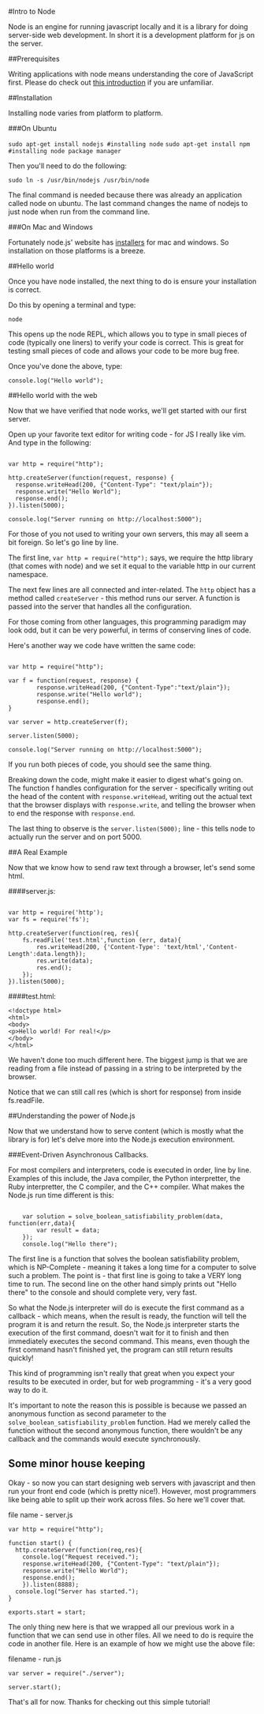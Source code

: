 #Intro to Node

Node is an engine for running javascript locally and it is a library for doing server-side web development.  In short it is a development platform for js on the server.

##Prerequisites

Writing applications with node means understanding the core of JavaScript first.  Please do check out [this introduction](http://www.syncano.com/getting-know-javascript-intro/) if you are unfamiliar.

##Installation

Installing node varies from platform to platform.  

###On Ubuntu

`sudo apt-get install nodejs #installing node`
`sudo apt-get install npm #installing node package manager`

Then you'll need to do the following:

`sudo ln -s /usr/bin/nodejs /usr/bin/node`

The final command is needed because there was already an application called node on ubuntu.  The last command changes the name of nodejs to just node when run from the command line.  

###On Mac and Windows

Fortunately node.js' website has [installers](http://nodejs.org/download/) for mac and windows.  So installation on those platforms is a breeze.

##Hello world

Once you have node installed, the next thing to do is ensure your installation is correct.

Do this by opening a terminal and type:

`node`

This opens up the node REPL, which allows you to type in small pieces of code (typically one liners) to verify your code is correct.  This is great for testing small pieces of code and allows your code to be more bug free.

Once you've done the above, type:

`console.log("Hello world");`

##Hello world with the web

Now that we have verified that node works, we'll get started with our first server.

Open up your favorite text editor for writing code - for JS I really like vim.  And type in the following:

```

var http = require("http");

http.createServer(function(request, response) {
  response.writeHead(200, {"Content-Type": "text/plain"});
  response.write("Hello World");
  response.end();
}).listen(5000);

console.log("Server running on http://localhost:5000");
```

For those of you not used to writing your own servers, this may all seem a bit foreign.  So let's go line by line.

The first line, `var http = require("http");` says, we require the http library (that comes with node) and we set it equal to the variable http in our current namespace.  

The next few lines are all connected and inter-related.  The `http` object has a method called `createServer` - this method runs our server.  A function is passed into the server that handles all the configuration.

For those coming from other languages, this programming paradigm may look odd, but it can be very powerful, in terms of conserving lines of code.

Here's another way we code have written the same code:

```

var http = require("http");

var f = function(request, response) {
        response.writeHead(200, {"Content-Type":"text/plain"});
        response.write("Hello world");
        response.end();
}

var server = http.createServer(f);

server.listen(5000);

console.log("Server running on http://localhost:5000");

```

If you run both pieces of code, you should see the same thing.  

Breaking down the code, might make it easier to digest what's going on.  The function f handles configuration for the server - specifically writing out the head of the content with `response.writeHead`, writing out the actual text that the browser displays with `response.write`, and telling the browser when to end the response with `response.end`.  

The last thing to observe is the `server.listen(5000);` line - this tells node to actually run the server and on port 5000.  

##A Real Example

Now that we know how to send raw text through a browser, let's send some html.

####server.js:

```

var http = require('http');
var fs = require('fs');

http.createServer(function(req, res){
    fs.readFile('test.html',function (err, data){
        res.writeHead(200, {'Content-Type': 'text/html','Content-Length':data.length});
        res.write(data);
        res.end();
    });
}).listen(5000);

```

####test.html:

```
<!doctype html>
<html>
<body>
<p>Hello world! For real!</p>
</body>
</html>
```

We haven't done too much different here.  The biggest jump is that we are reading  from a file instead of passing in a string to be interpreted by the browser.

Notice that we can still call res (which is short for response) from inside fs.readFile.  

##Understanding the power of Node.js

Now that we understand how to serve content (which is mostly what the library is for) let's delve more into the Node.js execution environment.  


###Event-Driven Asynchronous Callbacks.  

For most compilers and interpreters, code is executed in order, line by line.  Examples of this include, the Java compiler, the Python interpretter, the Ruby interpretter, the C compiler, and the C++ compiler.  What makes the Node.js run time different is this:

```
	
	var solution = solve_boolean_satisfiability_problem(data, function(err,data){
		var result = data;
	});	
	console.log("Hello there");

```

The first line is a function that solves the boolean satisfiability problem, which is NP-Complete - meaning it takes a long time for a computer to solve such a problem.  The point is - that first line is going to take a VERY long time to run.  The second line on the other hand simply prints out "Hello there" to the console and should complete very, very fast.  

So what the Node.js interpreter will do is execute the first command as a callback - which means, when the result is ready, the function will tell the program it is and return the result.  So, the Node.js interpreter starts the execution of the first command, doesn't wait for it to finish and then immediately executes the second command.  This means, even though the first command hasn't finished yet, the program can still return results quickly!

This kind of programming isn't really that great when you expect your results to be executed in order, but for web programming - it's a very good way to do it.

It's important to note the reason this is possible is because we passed an anonymous function as second parameter to the `solve_boolean_satisfiability_problem` function.  Had we merely called the function without the second anonymous function, there wouldn't be any callback and the commands would execute synchronously.  

## Some minor house keeping

Okay - so now you can start designing web servers with javascript and then run your front end code (which is pretty nice!).  However, most programmers like being able to split up their work across files.  So here we'll cover that.

file name - server.js
```
var http = require("http");

function start() {
  http.createServer(function(req,res){
	console.log("Request received.");
    response.writeHead(200, {"Content-Type": "text/plain"});
    response.write("Hello World");
    response.end();
	}).listen(8888);
  console.log("Server has started.");
}

exports.start = start;
```

The only thing new here is that we wrapped all our previous work in a function that we can send use in other files.  All we need to do is require the code in another file.  Here is an example of how we might use the above file:

filename - run.js
```
var server = require("./server");

server.start();

```

That's all for now.  Thanks for checking out this simple tutorial!
 